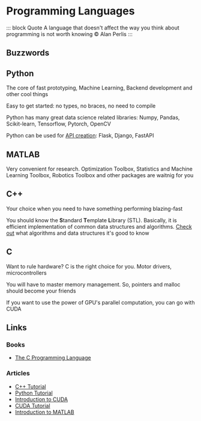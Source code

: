 # Programming Languages

::: block Quote
A language that doesn't affect the way you think about programming is not worth knowing © Alan Perlis
:::

## Buzzwords

<Buzzword text="C"/>
<Buzzword text="C++"/>
<Buzzword text="Python"/>
<Buzzword text="MATLAB"/>
<Buzzword text="CUDA"/>

## Python

The core of fast prototyping, Machine Learning, Backend development and other cool things

Easy to get started: no types, no braces, no need to compile

Python has many great data science related libraries: Numpy, Pandas, Scikit-learn, Tensorflow, Pytorch, OpenCV

Python can be used for [API creation](../../robo_integrator/api/): Flask, Django, FastAPI

## MATLAB

Very convenient for research. Optimization Toolbox, Statistics and Machine Learning Toolbox, Robotics Toolbox and other packages are waitnig for you

## C++

Your choice when you need to have something performing blazing-fast

You should know the **S**tandard **T**emplate **L**ibrary (STL). Basically, it is efficient implementation of common data structures and algorithms. [Check out](../algorithms/) what algorithms and data structures it's good to know

## C

Want to rule hardware? C is the right choice for you. Motor drivers, microcontrollers

You will have to master memory management. So, pointers and malloc should become your friends

If you want to use the power of GPU's parallel computation, you can go with CUDA

## Links

### Books

- [The C Programming Language](https://www.goodreads.com/book/show/515601.The_C_Programming_Language)

### Articles

- [C++ Tutorial](https://www.cplusplus.com/doc/tutorial/)
- [Python Tutorial](https://docs.python.org/3/tutorial/)
- [Introduction to CUDA](https://developer.nvidia.com/blog/even-easier-introduction-cuda/)
- [CUDA Tutorial](https://cuda-tutorial.readthedocs.io/en/latest/tutorials/tutorial01/)
- [Introduction to MATLAB](https://www.mathworks.com/content/dam/mathworks/mathworks-dot-com/moler/intro.pdf)
